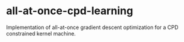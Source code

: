 # all-at-once-cpd-learning
Implementation of all-at-once gradient descent optimization for a CPD constrained kernel machine.
